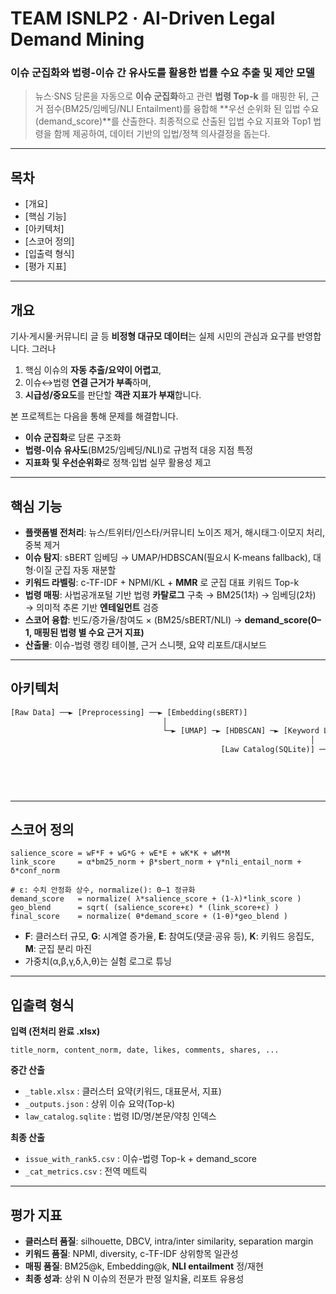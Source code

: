 # TEAM ISNLP2 · AI-Driven Legal Demand Mining

### 이슈 군집화와 법령-이슈 간 유사도를 활용한 법률 수요 추출 및 제안 모델

> 뉴스·SNS 담론을 자동으로 **이슈 군집화**하고 관련 **법령 Top-k** 를 매핑한 뒤, 근거 점수(BM25/임베딩/NLI Entailment)를 융합해 **우선 순위화 된 입법 수요(demand_score)**를 산출한다. 최종적으로 산출된 입법 수요 지표와 Top1 법령을 함께 제공하여, 데이터 기반의 입법/정책 의사결정을 돕는다.

---

## 목차

- [개요]
- [핵심 기능]
- [아키텍처]
- [스코어 정의]
- [입출력 형식]
- [평가 지표]

---

## 개요

기사·게시물·커뮤니티 글 등 **비정형 대규모 데이터**는 실제 시민의 관심과 요구를 반영합니다. 그러나

1. 핵심 이슈의 **자동 추출/요약이 어렵고**,
2. 이슈↔법령 **연결 근거가 부족**하며,
3. **시급성/중요도**를 판단할 **객관 지표가 부재**합니다.

본 프로젝트는 다음을 통해 문제를 해결합니다.

- **이슈 군집화**로 담론 구조화
- **법령-이슈 유사도**(BM25/임베딩/NLI)로 규범적 대응 지점 특정
- **지표화 및 우선순위화**로 정책·입법 실무 활용성 제고

---

## 핵심 기능

- **플랫폼별 전처리**: 뉴스/트위터/인스타/커뮤니티 노이즈 제거, 해시태그·이모지 처리, 중복 제거
- **이슈 탐지**: sBERT 임베딩 → UMAP/HDBSCAN(필요시 K-means fallback), 대형·이질 군집 자동 재분할
- **키워드 라벨링**: c-TF-IDF + NPMI/KL + **MMR** 로 군집 대표 키워드 Top-k
- **법령 매핑**: 사법공개포털 기반 법령 **카탈로그** 구축 → BM25(1차) → 임베딩(2차) → 의미적 추론 기반 **엔테일먼트** 검증
- **스코어 융합**: 빈도/증가율/참여도 × (BM25/sBERT/NLI) → **demand_score(0–1, 매핑된 법령 별 수요 근거 지표)**
- **산출물**: 이슈-법령 랭킹 테이블, 근거 스니펫, 요약 리포트/대시보드

---

## 아키텍처

```python
[Raw Data] ──► [Preprocessing] ──► [Embedding(sBERT)]
                                  │
                                  └─► [UMAP] ─► [HDBSCAN] ─► [Keyword Labeling(c-TF-IDF + NPMI/KL + MMR)]
                                                                   │
                                               [Law Catalog(SQLite)] ──► [BM25] ─► [Embedding] ─► [NLI]
                                                                                                  │
                                                                                      [Scoring & Ranking]
                                                                                                  │
                                                                                            [CSV / Dash]

```

---

## 스코어 정의

```
salience_score = wF*F + wG*G + wE*E + wK*K + wM*M
link_score     = α*bm25_norm + β*sbert_norm + γ*nli_entail_norm + δ*conf_norm

# ε: 수치 안정화 상수, normalize(): 0–1 정규화
demand_score   = normalize( λ*salience_score + (1-λ)*link_score )
geo_blend      = sqrt( (salience_score+ε) * (link_score+ε) )
final_score    = normalize( θ*demand_score + (1-θ)*geo_blend )
```

- **F**: 클러스터 규모, **G**: 시계열 증가율, **E**: 참여도(댓글·공유 등), **K**: 키워드 응집도, **M**: 군집 분리 마진
- 가중치(α,β,γ,δ,λ,θ)는 실험 로그로 튜닝

---

## 입출력 형식

**입력 (전처리 완료 .xlsx)**

`title_norm, content_norm, date, likes, comments, shares, ...`

**중간 산출**

- `_table.xlsx` : 클러스터 요약(키워드, 대표문서, 지표)
- `_outputs.json` : 상위 이슈 요약(Top-k)
- `law_catalog.sqlite` : 법령 ID/명/본문/약칭 인덱스

**최종 산출**

- `issue_with_rank5.csv` : 이슈-법령 Top-k + demand_score
- `_cat_metrics.csv` : 전역 메트릭

---

## 평가 지표

- **클러스터 품질**: silhouette, DBCV, intra/inter similarity, separation margin
- **키워드 품질**: NPMI, diversity, c-TF-IDF 상위항목 일관성
- **매핑 품질**: BM25@k, Embedding@k, **NLI entailment** 정/재현
- **최종 성과**: 상위 N 이슈의 전문가 판정 일치율, 리포트 유용성
